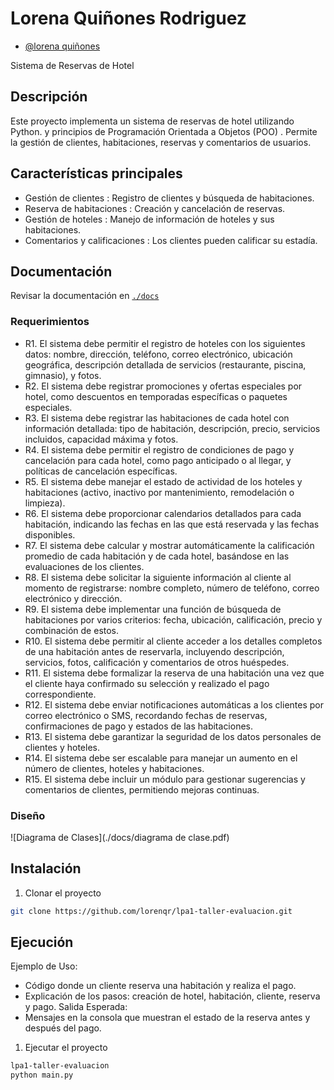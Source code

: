 # Lorena Quiñones Rodriguez
- [@lorena quiñones](https://www.github.com/lorenqr)
  
Sistema de Reservas de Hotel

## Descripción
Este proyecto implementa un sistema de reservas de hotel utilizando Python. y principios de Programación Orientada a Objetos (POO) . Permite la gestión de clientes, habitaciones, reservas y comentarios de usuarios.

## Características principales
- Gestión de clientes : Registro de clientes y búsqueda de habitaciones.
- Reserva de habitaciones : Creación y cancelación de reservas.
- Gestión de hoteles : Manejo de información de hoteles y sus habitaciones.
- Comentarios y calificaciones : Los clientes pueden calificar su estadía.


## Documentación

Revisar la documentación en [`./docs`](./docs)

### Requerimientos

- R1. El sistema debe permitir el registro de hoteles con los siguientes datos: 
      nombre, dirección, teléfono, correo electrónico, ubicación geográfica, 
      descripción detallada de servicios (restaurante, piscina, gimnasio), y fotos. 
- R2. El sistema debe registrar promociones y ofertas especiales por hotel, 
      como descuentos en temporadas específicas o paquetes especiales. 
- R3. El sistema debe registrar las habitaciones de cada hotel con 
      información detallada: tipo de habitación, descripción, precio, servicios 
      incluidos, capacidad máxima y fotos. 
- R4. El sistema debe permitir el registro de condiciones de pago y 
      cancelación para cada hotel, como pago anticipado o al llegar, y políticas de 
      cancelación específicas. 
- R5. El sistema debe manejar el estado de actividad de los hoteles y 
      habitaciones (activo, inactivo por mantenimiento, remodelación o limpieza). 
- R6. El sistema debe proporcionar calendarios detallados para cada 
      habitación, indicando las fechas en las que está reservada y las fechas 
      disponibles. 
- R7. El sistema debe calcular y mostrar automáticamente la calificación 
      promedio de cada habitación y de cada hotel, basándose en las 
      evaluaciones de los clientes. 
- R8. El sistema debe solicitar la siguiente información al cliente al momento 
      de registrarse: nombre completo, número de teléfono, correo electrónico y 
      dirección.
- R9. El sistema debe implementar una función de búsqueda de habitaciones 
      por varios criterios: fecha, ubicación, calificación, precio y combinación de 
      estos. 
- R10. El sistema debe permitir al cliente acceder a los detalles completos de 
      una habitación antes de reservarla, incluyendo descripción, servicios, fotos, 
      calificación y comentarios de otros huéspedes. 
- R11. El sistema debe formalizar la reserva de una habitación una vez que el 
      cliente haya confirmado su selección y realizado el pago correspondiente. 
- R12. El sistema debe enviar notificaciones automáticas a los clientes por 
      correo electrónico o SMS, recordando fechas de reservas, confirmaciones 
      de pago y estados de las habitaciones. 
- R13. El sistema debe garantizar la seguridad de los datos personales de 
      clientes y hoteles. 
- R14. El sistema debe ser escalable para manejar un aumento en el número 
      de clientes, hoteles y habitaciones. 
- R15. El sistema debe incluir un módulo para gestionar sugerencias y 
      comentarios de clientes, permitiendo mejoras continuas.

### Diseño

![Diagrama de Clases](./docs/diagrama de clase.pdf)


## Instalación
1. Clonar el proyecto
```bash
git clone https://github.com/lorenqr/lpa1-taller-evaluacion.git
```

## Ejecución

Ejemplo de Uso: 
- Código donde un cliente reserva una habitación y realiza el pago.
- Explicación de los pasos: creación de hotel, habitación, cliente, reserva y pago.
Salida Esperada:
- Mensajes en la consola que muestran el estado de la reserva antes y después del pago.

1. Ejecutar el proyecto
```bash
lpa1-taller-evaluacion
python main.py
```
